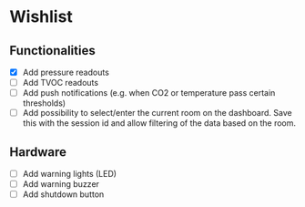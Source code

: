 # Wishlist

## Functionalities
- [x] Add pressure readouts
- [ ] Add TVOC readouts
- [ ] Add push notifications (e.g. when CO2 or temperature pass certain thresholds)
- [ ] Add possibility to select/enter the current room on the dashboard. Save this with the session id and allow filtering of the data based on the room.

## Hardware
- [ ] Add warning lights (LED)
- [ ] Add warning buzzer
- [ ] Add shutdown button